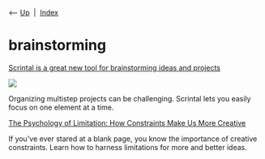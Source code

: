 <div class="nav">

⟵ [Up](index.html)  \|  [Index](index.html)

</div>

# brainstorming

<div class="cards">

<div class="card">

<div class="card-title">

[Scrintal is a great new tool for brainstorming ideas and
projects](https://www.fastcompany.com/90875583/scrintal-is-a-great-new-tool-for-brainstorming-ideas-and-projects?partner=rss)

</div>

<div class="card-image">

[![](https://images.fastcompany.com/image/upload/f_auto,q_auto,c_fit/wp-cms/uploads/2023/04/p-1-90875583scrintal-is-a-great-new-tool-for-brainstorming-ideas-and-projects.gif)](https://www.fastcompany.com/90875583/scrintal-is-a-great-new-tool-for-brainstorming-ideas-and-projects?partner=rss)

</div>

Organizing multistep projects can be challenging. Scrintal lets you
easily focus on one element at a time.

</div>

<div class="card">

<div class="card-title">

[The Psychology of Limitation: How Constraints Make Us More
Creative](https://blog.bufferapp.com/7-examples-of-how-creative-constraints-can-lead-to-amazing-work&ust=1560104325212000)

</div>

If you've ever stared at a blank page, you know the importance of
creative constraints. Learn how to harness limitations for more and
better ideas.

</div>

</div>
